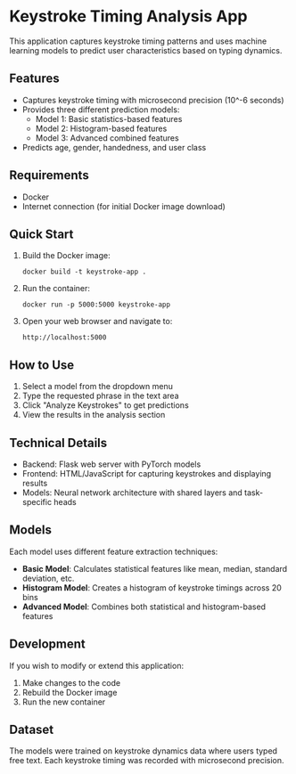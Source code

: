 # Keystroke Timing Analysis App

This application captures keystroke timing patterns and uses machine learning models to predict user characteristics based on typing dynamics.

## Features

- Captures keystroke timing with microsecond precision (10^-6 seconds)
- Provides three different prediction models:
  - Model 1: Basic statistics-based features
  - Model 2: Histogram-based features
  - Model 3: Advanced combined features
- Predicts age, gender, handedness, and user class

## Requirements

- Docker
- Internet connection (for initial Docker image download)

## Quick Start

1. Build the Docker image:
   ```
   docker build -t keystroke-app .
   ```

2. Run the container:
   ```
   docker run -p 5000:5000 keystroke-app
   ```

3. Open your web browser and navigate to:
   ```
   http://localhost:5000
   ```

## How to Use

1. Select a model from the dropdown menu
2. Type the requested phrase in the text area
3. Click "Analyze Keystrokes" to get predictions
4. View the results in the analysis section

## Technical Details

- Backend: Flask web server with PyTorch models
- Frontend: HTML/JavaScript for capturing keystrokes and displaying results
- Models: Neural network architecture with shared layers and task-specific heads

## Models

Each model uses different feature extraction techniques:

- **Basic Model**: Calculates statistical features like mean, median, standard deviation, etc.
- **Histogram Model**: Creates a histogram of keystroke timings across 20 bins
- **Advanced Model**: Combines both statistical and histogram-based features

## Development

If you wish to modify or extend this application:

1. Make changes to the code
2. Rebuild the Docker image
3. Run the new container

## Dataset

The models were trained on keystroke dynamics data where users typed free text. Each keystroke timing was recorded with microsecond precision. 
